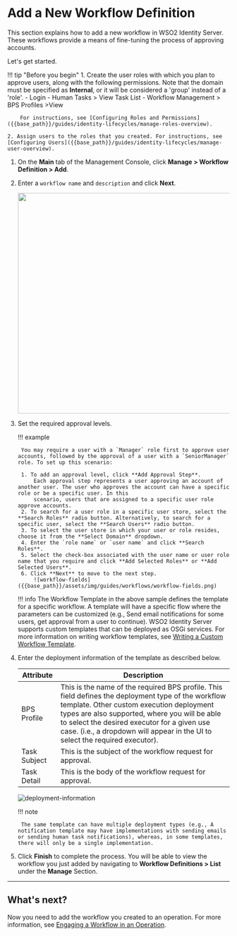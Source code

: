 # Add a New Workflow Definition

This section explains how to add a new workflow in WSO2 Identity Server. These workflows provide a means of fine-tuning the process of approving accounts.

Let's get started.

!!! tip "Before you begin"
    1. Create the user roles with which you plan to approve users, along with the following permissions. Note that the domain must be specified as **Internal**, or it will be considered a 'group' instead of a 'role'.
        -   Login
        -   Human Tasks > View Task List
        -   Workflow Management > BPS Profiles >View

        For instructions, see [Configuring Roles and Permissions]({{base_path}}/guides/identity-lifecycles/manage-roles-overview).
    
    2. Assign users to the roles that you created. For instructions, see [Configuring Users]({{base_path}}/guides/identity-lifecycles/manage-user-overview).


1. On the **Main** tab of the Management Console, click **Manage > Workflow Definition > Add**.

2. Enter a `workflow name` and `description` and click **Next**.
    <html>
    <head>
    </head>
    <body>
        <img src="{{base_path}}/assets/img/guides/workflows/add-workflow-definitions.png" width="500">

    </body>
    </html>

3. Set the required approval levels.

    !!! example

        You may require a user with a `Manager` role first to approve user accounts, followed by the approval of a user with a `SeniorManager` role. To set up this scenario:

        1. To add an approval level, click **Add Approval Step**.    
            Each approval step represents a user approving an account of another user. The user who approves the account can have a specific role or be a specific user. In this
            scenario, users that are assigned to a specific user role approve accounts.
        2. To search for a user role in a specific user store, select the **Search Roles** radio button. Alternatively, to search for a specific user, select the **Search Users** radio button.
        3. To select the user store in which your user or role resides, choose it from the **Select Domain** dropdown.
        4. Enter the `role name` or `user name` and click **Search Roles**.
        5. Select the check-box associated with the user name or user role name that you require and click **Add Selected Roles** or **Add Selected Users**.
        6. Click **Next** to move to the next step.   
            ![workflow-fields]({{base_path}}/assets/img/guides/workflows/workflow-fields.png)


    !!! info
        The Workflow Template in the above sample defines the template for a specific workflow. A template will have a specific flow where the parameters can be customized (e.g., Send email notifications for some users, get approval from a user to continue).
        WSO2 Identity Server supports custom templates that can be deployed as OSGi services. For more information on writing workflow templates, see [Writing a Custom Workflow Template]({{base_path}}/develop/extend/workflows/write-a-custom-workflow-template).

4. Enter the deployment information of the template as described below.

    | Attribute    | Description    |
    |--------------|----------------|
    | BPS Profile  | This is the name of the required BPS profile. This field defines the deployment type of the workflow template. Other custom execution deployment types are also supported, where you will be able to select the desired executor for a given use case. (i.e., a dropdown will appear in the UI to select the required executor).   |
    | Task Subject | This is the subject of the workflow request for approval.  |
    | Task Detail  | This is the body of the workflow request for approval. |

    ![deployment-information]({{base_path}}/assets/img/guides/workflows/deployment-information.png)

    !!! note

        The same template can have multiple deployment types (e.g., A notification template may have implementations with sending emails or sending human task notifications), whereas, in some templates, there will only be a single implementation.

5. Click **Finish** to complete the process. You will be able to view the workflow you just added by navigating to **Workflow Definitions \> List** under the **Manage** Section.

---

## What's next?

Now you need to add the workflow you created to an operation. For more
information, see [Engaging a Workflow in an
Operation]({{base_path}}/guides/workflows/engage-a-workflow-in-an-operation).